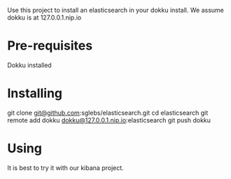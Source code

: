 Use this project to install an elasticsearch in your dokku install. We assume dokku is at 127.0.0.1.nip.io

Pre-requisites
==============
Dokku installed

Installing
==========
git clone git@github.com:sglebs/elasticsearch.git
cd elasticsearch
git remote add dokku dokku@127.0.0.1.nip.io:elasticsearch
git push dokku

Using
======
It is best to try it with our kibana project.